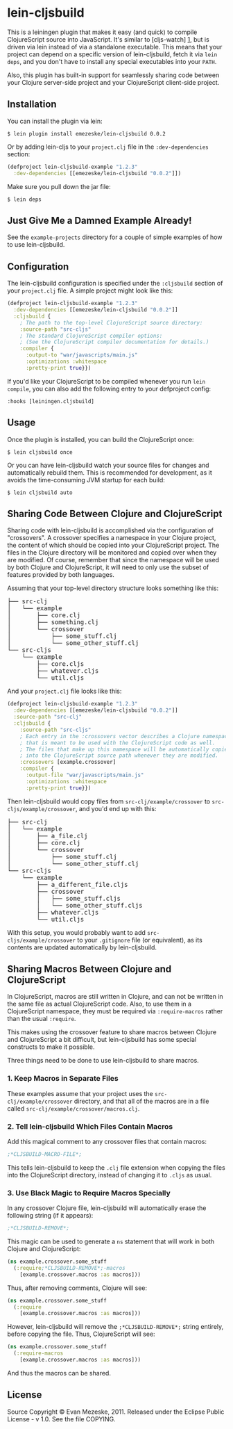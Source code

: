 # lein-cljsbuild

This is a leiningen plugin that makes it easy (and quick) to compile
ClojureScript source into JavaScript.  It's similar to [cljs-watch] [1],
but is driven via lein instead of via a standalone executable.  This means
that your project can depend on a specific version of lein-cljsbuild, fetch
it via `lein deps`, and you don't have to install any special executables into
your `PATH`.

Also, this plugin has built-in support for seamlessly sharing code between
your Clojure server-side project and your ClojureScript client-side project.

  [1]: https://github.com/ibdknox/cljs-watch

## Installation

You can install the plugin via lein:

    $ lein plugin install emezeske/lein-cljsbuild 0.0.2

Or by adding lein-cljs to your `project.clj` file in the `:dev-dependencies`
section:

```clojure
(defproject lein-cljsbuild-example "1.2.3"
  :dev-dependencies [[emezeske/lein-cljsbuild "0.0.2"]])
```

Make sure you pull down the jar file:

    $ lein deps

## Just Give Me a Damned Example Already!

See the `example-projects` directory for a couple of simple examples
of how to use lein-cljsbuild.

## Configuration

The lein-cljsbuild configuration is specified under the `:cljsbuild` section
of your `project.clj` file.  A simple project might look like this:

```clojure
(defproject lein-cljsbuild-example "1.2.3"
  :dev-dependencies [[emezeske/lein-cljsbuild "0.0.2"]]
  :cljsbuild {
    ; The path to the top-level ClojureScript source directory:
    :source-path "src-cljs"
    ; The standard ClojureScript compiler options:
    ; (See the ClojureScript compiler documentation for details.)
    :compiler {
      :output-to "war/javascripts/main.js"
      :optimizations :whitespace
      :pretty-print true}})
```

If you'd like your ClojureScript to be compiled whenever you run `lein compile`,
you can also add the following entry to your defproject config:

    :hooks [leiningen.cljsbuild]

##  Usage

Once the plugin is installed, you can build the ClojureScript once:

    $ lein cljsbuild once

Or you can have lein-cljsbuild watch your source files for changes and
automatically rebuild them.  This is recommended for development, as it
avoids the time-consuming JVM startup for each build:

    $ lein cljsbuild auto

## Sharing Code Between Clojure and ClojureScript

Sharing code with lein-cljsbuild is accomplished via the configuration
of "crossovers".  A crossover specifies a namespace in your Clojure project,
the content of which should be copied into your ClojureScript project.  The
files in the Clojure directory will be monitored and copied over when they are
modified.  Of course, remember that since the namespace will be used by both Clojure
and ClojureScript, it will need to only use the subset of features provided by
both languages.

Assuming that your top-level directory structure looks something like this:

<pre>
├── src-clj
│   └── example
│       ├── core.clj
│       ├── something.clj
│       └── crossover
│           ├── some_stuff.clj
│           └── some_other_stuff.clj
└── src-cljs
    └── example
        ├── core.cljs
        ├── whatever.cljs
        └── util.cljs
</pre>

And your `project.clj` file looks like this:

```clojure
(defproject lein-cljsbuild-example "1.2.3"
  :dev-dependencies [[emezeske/lein-cljsbuild "0.0.2"]]
  :source-path "src-clj"
  :cljsbuild {
    :source-path "src-cljs"
    ; Each entry in the :crossovers vector describes a Clojure namespace
    ; that is meant to be used with the ClojureScript code as well.
    ; The files that make up this namespace will be automatically copied
    ; into the ClojureScript source path whenever they are modified.
    :crossovers [example.crossover]
    :compiler {
      :output-file "war/javascripts/main.js"
      :optimizations :whitespace
      :pretty-print true}})
```

Then lein-cljsbuild would copy files from `src-clj/example/crossover`
to `src-cljs/example/crossover`, and you'd end up with this:

<pre>
├── src-clj
│   └── example
│       ├── a_file.clj
│       ├── core.clj
│       └── crossover
│           ├── some_stuff.clj
│           └── some_other_stuff.clj
└── src-cljs
    └── example
        ├── a_different_file.cljs
        ├── crossover
        │   ├── some_stuff.cljs
        │   └── some_other_stuff.cljs
        ├── whatever.cljs
        └── util.cljs
</pre>

With this setup, you would probably want to add `src-cljs/example/crossover`
to your `.gitignore` file (or equivalent), as its contents are updated automatically
by lein-cljsbuild.

## Sharing Macros Between Clojure and ClojureScript

In ClojureScript, macros are still written in Clojure, and can not be written
in the same file as actual ClojureScript code.  Also, to use them in a ClojureScript
namespace, they must be required via `:require-macros` rather than the usual `:require`.

This makes using the crossover feature to share macros between Clojure and ClojureScript
a bit difficult, but lein-cljsbuild has some special constructs to make it possible.

Three things need to be done to use lein-cljsbuild to share macros.

### 1. Keep Macros in Separate Files

These examples assume that your project uses the  `src-clj/example/crossover`
directory, and that all of the macros are in a file called
`src-clj/example/crossover/macros.clj`.

### 2. Tell lein-cljsbuild Which Files Contain Macros

Add this magical comment to any crossover files that contain macros:

```clojure
;*CLJSBUILD-MACRO-FILE*;
```

This tells lein-cljsbuild to keep the `.clj` file extension when copying
the files into the ClojureScript directory, instead of changing it to `.cljs`
as usual.

### 3. Use Black Magic to Require Macros Specially

In any crossover Clojure file, lein-cljsbuild will automatically erase the
following string (if it appears):

```clojure
;*CLJSBUILD-REMOVE*;
```

This magic can be used to generate a `ns` statement that will work in both
Clojure and ClojureScript:

```clojure
(ns example.crossover.some_stuff
  (:require;*CLJSBUILD-REMOVE*;-macros
    [example.crossover.macros :as macros]))
```

Thus, after removing comments, Clojure will see:

```clojure
(ns example.crossover.some_stuff
  (:require
    [example.crossover.macros :as macros]))
```

However, lein-cljsbuild will remove the `;*CLJSBUILD-REMOVE*;` string entirely,
before copying the file.  Thus, ClojureScript will see:

```clojure
(ns example.crossover.some_stuff
  (:require-macros
    [example.crossover.macros :as macros]))
```

And thus the macros can be shared.

##  License

Source Copyright © Evan Mezeske, 2011.
Released under the Eclipse Public License - v 1.0.
See the file COPYING.
